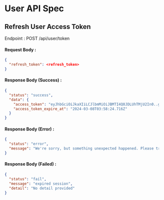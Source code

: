 # User API Spec

## Refresh User Access Token

Endpoint : POST /api/user/token

#### Request Body :

```json
{
  "refresh_token": <refresh_token> 
}
```

#### Response Body (Success) :

```json
{
  "status": "success",
  "data": {
    "access_token": "eyJhbGciOiJkaXIiLCJlbmMiOiJBMTI4Q0JDLUhTMjU2In0..gSJHbG3J2uytiAQUBizgDw.O_VuE9GQvA2fS-upHLHXqF_vccSuDo0EBb3bacdUG48d6wD8skAozCwgXjmHeTyZD8d1YkCqLy_UnmrzbXh1gB8Sv1gPPyvK6Ia5A4bKtkN_X1lapYtpqtlpgU2VfUNDp2L1YfSaj-H5VVRsYGwWDva4dj_u1Ih8_mGpRmr9fMDIB8O47hSSvsR1W3PpaPZibSP9vfPJzsQby1moOsOj8A.xOFMSiE9g6wxu3lpVNEgyw",
    "access_token_expire_at": "2024-03-08T03:58:24.716Z"
  }
}
```

#### Response Body (Error) :

```json
{
  "status": "error",
  "message": "We're sorry, but something unexpected happened. Please try again later."
}
```

#### Response Body (Failed) :

```json
{
  "status": "fail",
  "message": "expired session",
  "detail": "No detail provided"
}
```